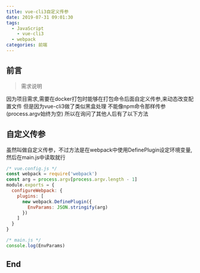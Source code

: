 ```yaml
---
title: vue-cli3自定义传参
date: 2019-07-31 09:01:30
tags:
  - JavaScript
	- vue-cli3
  - webpack
categories: 前端
---
```

## 前言

>需求说明

因为项目需求,需要在docker打包时能够在打包命令后面自定义传参,来动态改变配置文件
但是因为vue-cli3做了类似黑盒处理 不能像npm命令那样传参(process.argv始终为空)
所以在询问了其他人后有了以下方法

## 自定义传参

虽然叫做自定义传参，不过方法是在webpack中使用DefinePlugin设定环境变量,然后在main.js中读取就行

``` vue.config.js
/* vue.config.js */
const webpack = require('webpack')
const arg = process.argv[process.argv.length - 1]
module.exports = {
  configureWebpack: {
    plugins: [
      new webpack.DefinePlugin({
        EnvParams: JSON.stringify(arg)
      })
    ]
  }
}
```

``` main.js
/* main.js */
console.log(EnvParams)
```

## End

